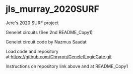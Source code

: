 # jls_murray_2020SURF
 Jere's 2020 SURF project

Genelet circuits (See 2nd README_Copy1)

Genelet circuit code by Nazmus Saadat

Load code and repository at:https://github.com/Chryron/GeneletLogicGate.git

Instructions on repository link above and at README_Copy1
